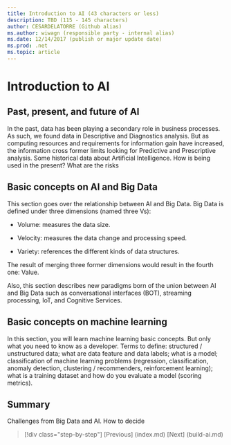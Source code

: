```yaml
---
title: Introduction to AI (43 characters or less)
description: TBD (115 - 145 characters)
author: CESARDELATORRE (Github alias)
ms.author: wiwagn (responsible party - internal alias)
ms.date: 12/14/2017 (publish or major update date)
ms.prod: .net
ms.topic: article
---
```

# Introduction to AI

## Past, present, and future of AI

In the past, data has been playing a secondary role in business processes. As such, we found data in Descriptive and Diagnostics analysis. But as computing resources and requirements for information gain have increased, the information cross former limits looking for Predictive and Prescriptive analysis. Some historical data about Artificial Intelligence. How is being used in the present? What are the risks

## Basic concepts on AI and Big Data

This section goes over the relationship between AI and Big Data. Big Data is defined under three dimensions (named three Vs):

* Volume: measures the data size.

* Velocity: measures the data change and processing speed.

* Variety: references the different kinds of data structures.

The result of merging three former dimensions would result in the fourth one: Value.

Also, this section describes new paradigms born of the union between AI and Big Data such as conversational interfaces (BOT), streaming processing, IoT, and Cognitive Services.

## Basic concepts on machine learning

In this section, you will learn machine learning basic concepts. But only what you need to know as a developer. Terms to define: structured / unstructured data; what are data feature and data labels; what is a model; classification of machine learning problems (regression, classification, anomaly detection, clustering / recommenders, reinforcement learning); what is a training dataset and how do you evaluate a model (scoring metrics).

## Summary
Challenges from Big Data and AI. How to decide

>[!div class="step-by-step"]
[Previous] (index.md)
[Next] (build-ai.md)